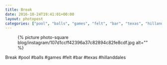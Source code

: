 ```yaml
---
title: Break
date: 2016-10-24T19:41:01+00:00
layout: photopost
categories: ["pool", "balls", "games", "felt", "bar", "texas", "hillanddales", "photos", "instagram"]
---
```


<figure class="photo photo--square">
  {% picture photo-square blog/instagram/107d1ccff42396a37c82894c82fe8cdf.jpg alt="" %}
</figure>

Break
#pool #balls #games #felt #bar #texas #hillanddales
